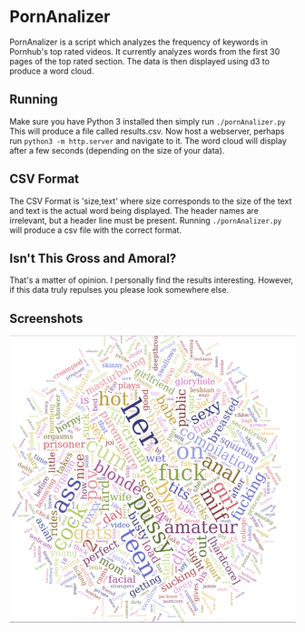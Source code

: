 # PornAnalizer
PornAnalizer is a script which analyzes the frequency of keywords in Pornhub's 
top rated videos. It currently analyzes words from the first 30 pages of the
top rated section. The data is then displayed using d3 to produce a word cloud.

## Running
Make sure you have Python 3 installed then simply run `./pornAnalizer.py`
This will produce a file called results.csv. Now host a webserver, perhaps run 
`python3 -m http.server` and navigate to it. The word cloud will display after
a few seconds (depending on the size of your data).

## CSV Format
The CSV Format is 'size,text' where size corresponds to the size of the text and
text is the actual word being displayed. The header names are irrelevant, but a
header line must be present. Running `./pornAnalizer.py` will produce a csv 
file with the correct format.

## Isn't This Gross and Amoral?
That's a matter of opinion. I personally find the results interesting.
However, if this data truly repulses you please look somewhere else.

## Screenshots
![screenshot](/res/word_bubble.png)
